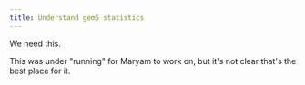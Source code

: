 ```yaml
---
title: Understand gem5 statistics
---
```


We need this.

This was under "running" for Maryam to work on, but it's not clear that's the best place for it.
